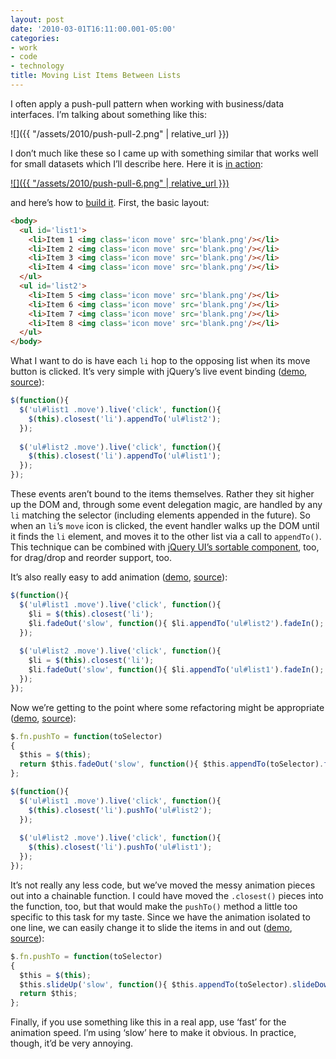 ```yaml
---
layout: post
date: '2010-03-01T16:11:00.001-05:00'
categories:
- work
- code
- technology
title: Moving List Items Between Lists
---
```


I often apply a push-pull pattern when working with business/data interfaces. I’m talking about something like this:

![]({{ "/assets/2010/push-pull-2.png" | relative_url }}) 

I don’t much like these so I came up with something similar that works well for small datasets which I’ll describe here. Here it is [in action](http://jsbin.com/ucoqi):

[![]({{ "/assets/2010/push-pull-6.png" | relative_url }})](http://jsbin.com/ucoqi)

and here’s how to [build it](http://jsbin.com/ucoqi/edit). First, the basic layout:  

```html
<body>
  <ul id='list1'>
    <li>Item 1 <img class='icon move' src='blank.png'/></li>
    <li>Item 2 <img class='icon move' src='blank.png'/></li>
    <li>Item 3 <img class='icon move' src='blank.png'/></li>
    <li>Item 4 <img class='icon move' src='blank.png'/></li>
  </ul>
  <ul id='list2'>
    <li>Item 5 <img class='icon move' src='blank.png'/></li>
    <li>Item 6 <img class='icon move' src='blank.png'/></li>
    <li>Item 7 <img class='icon move' src='blank.png'/></li>
    <li>Item 8 <img class='icon move' src='blank.png'/></li>
  </ul>
</body>
```
 
What I want to do is have each `li` hop to the opposing list when its move button is clicked. It’s very simple with jQuery’s live event binding ([demo](http://jsbin.com/ucoqi/1), [source](http://jsbin.com/ucoqi/1/edit)):

```js
$(function(){
  $('ul#list1 .move').live('click', function(){
    $(this).closest('li').appendTo('ul#list2');
  });
  
  $('ul#list2 .move').live('click', function(){
    $(this).closest('li').appendTo('ul#list1');
  });
});
```

These events aren’t bound to the items themselves. Rather they sit higher up the DOM and, through some event delegation magic, are handled by any `li` matching the selector (including elements appended in the future). So when an `li`’s `move` icon is clicked, the event handler walks up the DOM until it finds the `li` element, and moves it to the other list via a call to `appendTo()`. This technique can be combined with [jQuery UI’s sortable component](http://jqueryui.com/demos/sortable/), too, for drag/drop and reorder support, too.

It’s also really easy to add animation ([demo](http://jsbin.com/ucoqi/3), [source](http://jsbin.com/ucoqi/3/edit)):

```js
$(function(){
  $('ul#list1 .move').live('click', function(){
    $li = $(this).closest('li');
    $li.fadeOut('slow', function(){ $li.appendTo('ul#list2').fadeIn(); });
  });
  
  $('ul#list2 .move').live('click', function(){
    $li = $(this).closest('li');
    $li.fadeOut('slow', function(){ $li.appendTo('ul#list1').fadeIn(); });
  });
});
```
 
Now we’re getting to the point where some refactoring might be appropriate ([demo](http://jsbin.com/ucoqi/5), [source](http://jsbin.com/ucoqi/5/edit)):

```js
$.fn.pushTo = function(toSelector)
{
  $this = $(this);
  return $this.fadeOut('slow', function(){ $this.appendTo(toSelector).fadeIn(); });   
};

$(function(){
  $('ul#list1 .move').live('click', function(){
    $(this).closest('li').pushTo('ul#list2');
  });
  
  $('ul#list2 .move').live('click', function(){
    $(this).closest('li').pushTo('ul#list1');
  });
});
```
 
It’s not really any less code, but we’ve moved the messy animation pieces out into a chainable function. I could have moved the `.closest()` pieces into the function, too, but that would make the `pushTo()` method a little too specific to this task for my taste. Since we have the animation isolated to one line, we can easily change it to slide the items in and out ([demo](http://jsbin.com/ucoqi/7), [source](http://jsbin.com/ucoqi/7/edit)):


```js
$.fn.pushTo = function(toSelector)
{
  $this = $(this);
  $this.slideUp('slow', function(){ $this.appendTo(toSelector).slideDown(); });   
  return $this;
};
```
 
Finally, if you use something like this in a real app, use ‘fast’ for the animation speed. I’m using ‘slow’ here to make it obvious. In practice, though, it’d be very annoying. 